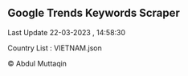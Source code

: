 

## Google Trends Keywords Scraper 
 
Last Update 22-03-2023 , 14:58:30

Country List :
VIETNAM.json



© Abdul Muttaqin 
